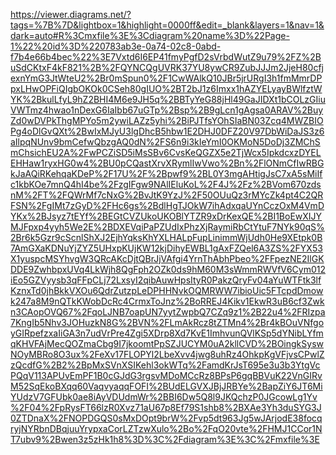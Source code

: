 https://viewer.diagrams.net/?tags=%7B%7D&lightbox=1&highlight=0000ff&edit=_blank&layers=1&nav=1&dark=auto#R%3Cmxfile%3E%3Cdiagram%20name%3D%22Page-1%22%20id%3D%220783ab3e-0a74-02c8-0abd-f7b4e66b4bec%22%3E7Vxtd6I6EP41fmyPgfD2sVrbdWutZ9u79%2FZ%2BuSdCKtxF4kF821%2B%2FQYNCQgUVRK37YU8ywCR9ZubJJJm2JjeH80cfjexnYmG3JtWteU2%2Br0mSpun0%2F1CwWAlkQ10JBr5jrURgI3h1fmMmrDPpxLHwOPFiQIgbOKOk0CSeh80gIUO%2BT2bJ1z6Imxx1hAZYELyayBWlfztWYK%2BkulLfyL9hZ2BHI4M6e9JH5q%2BBTyYeG88jHl49GaJIDXt1bCOLzGIiuVWTmz4hwao1nDexG6IaIbb67uGTp%2Bsp%2B9gLcn1gAgsa0ARAV%2BuyZd0wDVPkThgMPYo5m2ywiLAZz5yhi%2BiPJTfsYOhSIaBN03Zcq4MWZBIOPg4oDlGvQXt%2BwIxMJyU3lgDhcB5hbw1E2DHJ0DFZ20V97DbWiDaJS3z6aIlpqNUnv9bmCefwQbzgAQ0dN%2FS6n9i3kIeYmI0OKMoN5DoDj3ZMChSmChsichEU2A%2FwPCZiSD5iMsSBv6CvsKeQGZX5e2TjWcx5IpkdcxzDYELEHHaw1ryxHG0w4%2BU0pCQastXrvXRymlIwVwo%2Bn%2FlONmCfIwRBGkJaAQiRKehqaKDeP%2F17U%2F%2Bpwf9%2BL0Y3mgAHtigJsC7xA5sMiIfc1kbKOe7mnQ4hI4be%2FzgIFgw9NAlIEluKoL%2F4J%2Fz%2BVom670zdsnM%2FT%2FQWrMf7cNxG%2BvJtK9YzJ%2F50OUuQz3rMYcZk4pt4C2QRFSN%2FgIMt7zGyD%2FHc6gs%2BdlHgTJOkW7ihAdxqaUYnCczOxM4VmDYKx%2BJsyz7tEYf%2BEGtCVZUkoUKOBlYTZR9xDrKexQE%2BI1BoEwXIJYMJFpxp4yyh5We2E%2BDXEVqiPaPZUdIxPhzXjRaymiRbCtYtuF7NYk90qS%2Br6k5Gzr9cScnlShXJ2EjhYqksKhYXLHALpFupLinimmWjUdh0He9XEtpk0B7AmGXaKDNuYjZYZ5UHxpKUjKW12kjDihyEWBL1gAxFZQel6A3ZS%2FYX53X1yuspcMSYhvgW3QRcAKcDjtQBrJjVAfgi4YrnThAbhPbeo%2FFpezNE2IlGKDDE9ZwhbpxUVq4LkWjh8QgFph2OZk0ds9hM60M3sWmmRWVfV6Cym012iEo5GZVyysb3qFFpCLj72LxsyI2qibAuwHpsItyR0PakzQryFv04aYuWTFtk3lfKznxTd0jhBkkVXOu6QdrZutzpLeDPHHNvkOQMRWW7ibioUic5FTcpdDmowk247a8M9nQTkKWobDcRc4CrmxToJnz%2BoRREJ4Kikv1EkwR3uB6cf3Zwkn3CAopOVQ67%2FqoLJNB7oapUN7yytZwpbQ7CZq9z1%2B22u4%2FRIzpa7KngIb5Nhv3JOHuzkN8G%2BVN%2FLmAkRcz8tZTMn4%2Br4kBOuVNfgoyGIRpefzxaIiGA3n7udVrPre4Zgi5XDrp8Xd7KvE1ImhvunQVlKSp5dYNibLYfmqKHVFAjMecQOZmaCbg9I7jkoomtPpSZJUCYM0uA2kllCVD%2BOingkSyswNOyMBRo8O3ux%2FeXv17FLOPYl2LbeXvv4jwg8uhRz4OhkpKgVFjvsCPwlZzQcdfG%2B2%2BpMxSVnXSIKehl3okWTq%2FamdKrJsT695e3u3b3YtgVcPQqV113APUvEmPF1B0cGJdG3rgsvMDoMCcRz8BPsP6gqBBVuK22VnGIRvM52SqEkoBXqq60VaqvyaqqFOFI%2BUdELGVXJBjJRBYe%2BapZiY6JT6MiYUdzV7GFUbk0ae8iAyVDUdmWr%2BBI6Dw5Q8l9JKQchzP0JGcowLg1Yv%2F04%2FpRysFT66lzR0Xvz71aU67p8Ef79S1shb8%2BXAe3Yh3duSYG3J0ZTDnaX%2FNOPDGQS0sMxDOpt9brW%2Fvp5dt963Jg5wJArjodE38focqryjNYRbnDBqjuuYrypxaCorLZTzwXulo%2Bo%2FqO20vte%2FHMJ1CCor1NT7ubv9%2Bwen3z5zHk1h8%3D%3C%2Fdiagram%3E%3C%2Fmxfile%3E
